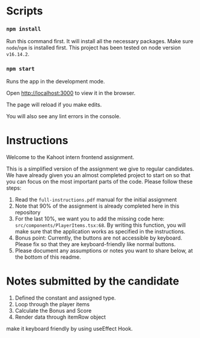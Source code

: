 # Scripts

### `npm install`

Run this command first. It will install all the necessary packages. Make sure `node`/`npm` is installed first. This project has been tested on node version `v16.14.2`.

### `npm start`

Runs the app in the development mode.

Open [http://localhost:3000](http://localhost:3000) to view it in the browser.

The page will reload if you make edits.

You will also see any lint errors in the console.

# Instructions

Welcome to the Kahoot intern frontend assignment.

This is a simplified version of the assignment we give to regular candidates. We have already given you an almost completed project to start on so that you can focus on the most important parts of the code. Please follow these steps:

1. Read the `full-instructions.pdf` manual for the initial assignment
2. Note that 90% of the assignment is already completed here in this repository
3. For the last 10%, we want you to add the missing code here: `src/components/PlayerItems.tsx:68`. By writing this function, you will make sure that the application works as specified in the instructions.
4. Bonus point: Currently, the buttons are not accessible by keyboard. Please fix so that they are keyboard-friendly like normal buttons.
5. Please document any assumptions or notes you want to share below, at the bottom of this readme.

# Notes submitted by the candidate
1. Defined the constant and assigned type.
2. Loop through the player items
1. Calculate the Bonus and Score
2. Render data through itemRow object

make it keyboard friendly by using useEffect Hook.